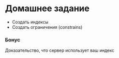 # Домашнее задание
- Создать индексы
- Создать ограничения (constrains)
### Бонус
Доказательство, что сервер использует ваш индекс
